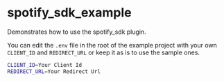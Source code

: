# spotify_sdk_example

Demonstrates how to use the spotify_sdk plugin.

You can edit the `.env` file in the root of the example project with your own `CLIENT_ID` and `REDIRECT_URL` or keep it as is to use the sample ones.

```sh
CLIENT_ID=Your Client Id
REDIRECT_URL=Your Redirect Url
```
